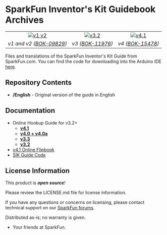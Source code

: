 SparkFun Inventor's Kit Guidebook Archives
==================================

<table class="table table-hover table-striped table-bordered">
  <tr align="center">
   <td><a href="https://www.sparkfun.com/products/09829"><img src="https://cdn.sparkfun.com//assets/parts/3/9/0/6/09646-01c.jpg" alt="v1 v2"></a></td>
   <td><a href="https://www.sparkfun.com/products/11976"><img src="https://cdn.sparkfun.com//assets/parts/7/5/6/6/11976-02.jpg" alt="v3.2"></a></td>
   <td><a href="https://www.sparkfun.com/products/15478"><img src="https://cdn.sparkfun.com//assets/parts/1/4/0/6/8/15478-SparkFun_Inventor_s_Kit_Guidebook_-_v4.1-02.jpg" alt="v4.1"></a></td>
  </tr>
  <tr align="center">
    <td><i>v1 and v2 (<a href="https://www.sparkfun.com/products/09829">BOK-09829</a>)</i></td>
    <td><i>v3 (<a href="https://www.sparkfun.com/products/11976">BOK-11976</a>)</i></td>
    <td><i>v4 (<a href="https://www.sparkfun.com/products/15478">BOK-15478</a>)</i></td>
  </tr>
</table>

Files and translations of the SparkFun Inventor's Kit Guide from SparkFun.com. You can find the code for downloading into the Arduino IDE [here](https://github.com/sparkfun/SIK-Guide-Code/releases). 

Repository Contents
-------------------
* **/English** - Original version of the guide in English

Documentation
--------------
* Online Hookup Guide for v3.2+
  * **[v4.1](https://learn.sparkfun.com/tutorials/sparkfun-inventors-kit-experiment-guide---v41)**
  * **[v4.0 + v4.0a](https://learn.sparkfun.com/tutorials/sparkfun-inventors-kit-experiment-guide---v40/install-the-arduino-ide-and-sik-code)**
  * **[v3.3](https://learn.sparkfun.com/tutorials/sik-experiment-guide-for-arduino---v33)**
  * **[v3.2](https://learn.sparkfun.com/tutorials/sik-experiment-guide-for-arduino---v32)**
* [v4.1 Online Flipbook](https://www.sparkfun.com/SIKguidebook)
* [SIK Guide Code](https://github.com/sparkfun/SIK-Guide-Code/releases)

License Information
-------------------

This product is _**open source**_! 

Please review the LICENSE.md file for license information. 

If you have any questions or concerns on licensing, please contact technical support on our [SparkFun forums](https://forum.sparkfun.com/viewforum.php?f=152).

Distributed as-is; no warranty is given.

- Your friends at SparkFun.

_<COLLABORATION CREDIT>_
